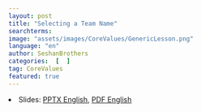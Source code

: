 ```yaml
---
layout: post
title: "Selecting a Team Name"
searchterms:
image: "assets/images/CoreValues/GenericLesson.png"
language: "en"
author: SeshanBrothers
categories:  [  ]
tag: CoreValues
featured: true
---
```


 <li class="ng-binding">Slides:
 <a href="/translations/en-us/CoreValues/TeamName.pptx">PPTX English</a>,
 <a href="/translations/en-us/CoreValues/TeamName.pdf">PDF English</a>
 </li>
